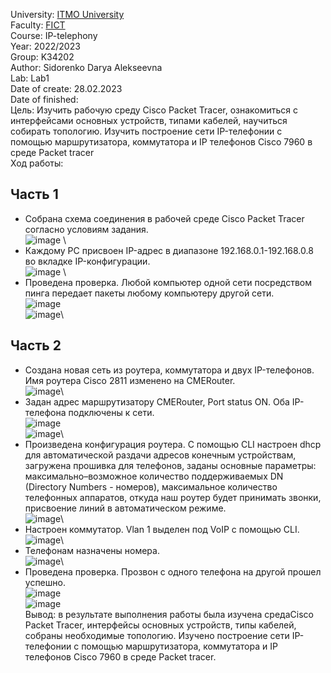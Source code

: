 University: [ITMO University](https://itmo.ru/ru/)\
Faculty: [FICT](https://fict.itmo.ru)\
Course: IP-telephony\
Year: 2022/2023\
Group: K34202\
Author: Sidorenko Darya Alekseevna\
Lab: Lab1\
Date of create: 28.02.2023\
Date of finished: \
Цель:
Изучить рабочую среду Cisco Packet Tracer, ознакомиться с интерфейсами основных устройств, типами кабелей, научиться собирать топологию. Изучить построение сети IP-телефонии с помощью маршрутизатора, коммутатора и IP телефонов Cisco 7960 в среде Packet tracer \
Ход работы:
## Часть 1
+ Собрана схема соединения в рабочей среде Cisco Packet Tracer согласно условиям задания.\
![image](https://user-images.githubusercontent.com/80837580/221873299-f2dede59-8b2d-4f0c-8150-d82db0225b95.png) \
+ Каждому PC присвоен IP-адрес в диапазоне 192.168.0.1-192.168.0.8 во вкладке IP-конфигурации. \
![image](https://user-images.githubusercontent.com/80837580/221874528-12b92a53-12ed-485c-a8e3-3f8253f8318d.png) \
+ Проведена проверка. Любой компьютер одной сети посредством пинга передает пакеты любому компьютеру другой сети.\
![image](https://user-images.githubusercontent.com/80837580/221875420-b268647d-7d6f-4ab1-b571-0a795ae3d051.png)\
![image](https://user-images.githubusercontent.com/80837580/221876993-99be38e9-5db3-482a-8b1e-ecc7c8999b25.png)\
## Часть 2
+ Создана новая сеть из роутера, коммутатора и двух IP-телефонов. Имя роутера Cisco 2811 изменено на CMERouter.\
![image](https://user-images.githubusercontent.com/80837580/221882028-23563e15-4264-441f-ba9f-7f2830fd90ca.png)\
+ Задан адрес маршрутизатору CMERouter, Port status ON. Оба IP-телефона подключены к сети.\
![image](https://user-images.githubusercontent.com/80837580/221881067-1a668b42-4dc2-4bf0-85f3-be90b8fbd3f8.png)\
![image](https://user-images.githubusercontent.com/80837580/221881869-156500d0-2cbd-418c-b096-c6ef97f38fc3.png)\
+ Произведена конфигурация роутера. С помощью CLI настроен dhcp для автоматической раздачи адресов конечным устройствам, загружена прошивка для телефонов, заданы основные параметры: максимально–возможное количество поддерживаемых DN (Directory Numbers - номеров), максимальное количество телефонных аппаратов, откуда наш роутер будет принимать звонки, присвоение линий в автоматическом режиме.\
![image](https://user-images.githubusercontent.com/80837580/221884249-0170648a-1ec4-497e-9700-c21a33402074.png)\
+ Настроен коммутатор. Vlan 1 выделен под VoIP с помощью CLI. \
![image](https://user-images.githubusercontent.com/80837580/221886413-11e9dc18-b38a-424a-9eac-e9c5fb3fead7.png)\
+ Телефонам назначены номера. \
![image](https://user-images.githubusercontent.com/80837580/221888885-9797404c-7d34-4128-a8ad-e575ea0fef37.png)\
+ Проведена проверка. Прозвон с одного телефона на другой прошел успешно. \
![image](https://user-images.githubusercontent.com/80837580/222093858-a1d00f1a-1c70-4650-afb8-8366a171d5e0.png)\
![image](https://user-images.githubusercontent.com/80837580/222093899-4ba80721-542f-4797-977c-a0e66dc6f4af.png)\
Вывод: в результате выполнения работы была изучена средаCisco Packet Tracer, интерфейсы основных устройств, типы кабелей, собраны необходимые топологию. Изучено построение сети IP-телефонии с помощью маршрутизатора, коммутатора и IP телефонов Cisco 7960 в среде Packet tracer.





